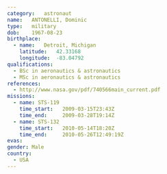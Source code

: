 ```yaml
---
category:	astronaut
name:	ANTONELLI, Dominic
type:	military
dob:	1967-08-23
birthplace:
  - name:	Detroit, Michigan
    latitude:	42.33168
    longitude:	-83.04792
qualifications:
  - BSc in aeronautics & astronautics
  - MSc in aeronautics & astronautics
references:
  - http://www.nasa.gov/pdf/740566main_current.pdf
missions:
  - name: STS-119
    time_start:   2009-03-15T23:43Z
    time_end:     2009-03-28T19:14Z
  - name: STS-132
    time_start:   2010-05-14T18:20Z
    time_end:     2010-05-26T12:49:19Z
evas:
gender:	Male
country:
  - USA
---
```

